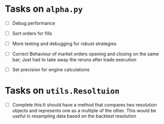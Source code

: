 # Tasks on `alpha.py`
- [ ] Debug performance

- [ ] Sort orders for fills
- [ ] More testing and debugging for robust strategies
- [ ] Correct Behaviour of market orders opening and closing on the same bar; Just had to take away the reruns after trade execution
- [ ] Set precision for engine calculations


# Tasks on `utils.Resoltuion`
- [ ] Complete this:It should have a method that compares two resolution objects and represents one as a multiple of the other. This would be useful in resampling data based on the backtest resolution 